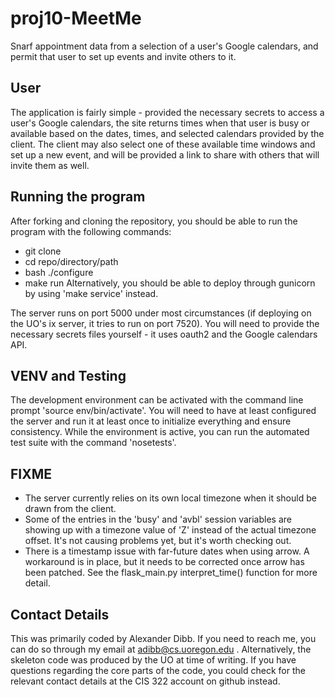 # proj10-MeetMe
Snarf appointment data from a selection of a user's Google calendars, and 
permit that user to set up events and invite others to it.

## User
The application is fairly simple - provided the necessary secrets to
access a user's Google calendars, the site returns times when that user
is busy or available based on the dates, times, and selected calendars 
provided by the client. The client may also select one of these available
time windows and set up a new event, and will be provided a link to share
with others that will invite them as well.

## Running the program
After forking and cloning the repository, you should be able to run 
the program with the following commands:
* git clone
* cd repo/directory/path
* bash ./configure
* make run
Alternatively, you should be able to deploy through gunicorn by using 
'make service' instead.

The server runs on port 5000 under most circumstances (if deploying on the UO's
ix server, it tries to run on port 7520). You will need to provide the necessary
secrets files yourself - it uses oauth2 and the Google calendars API. 

## VENV and Testing
The development environment can be activated with the command line prompt 
'source env/bin/activate'. You will need to have at least configured the 
server and run it at least once to initialize everything and ensure
consistency. While the environment is active, you can run the automated 
test suite with the command 'nosetests'.

## FIXME
* The server currently relies on its own local timezone when it should be
drawn from the client.
* Some of the entries in the 'busy' and 'avbl' session variables are showing up
with a timezone value of 'Z' instead of the actual timezone offset. It's not
causing problems yet, but it's worth checking out.
* There is a timestamp issue with far-future dates when using arrow. A workaround
is in place, but it needs to be corrected once arrow has been patched. See the
flask_main.py interpret_time() function for more detail.

## Contact Details
This was primarily coded by Alexander Dibb. 
If you need to reach me, you can do so through my email at adibb@cs.uoregon.edu .
Alternatively, the skeleton code was produced by the UO at time of writing. 
If you have questions regarding the core parts of the code, you could 
check for the relevant contact details at the CIS 322 account on github instead.